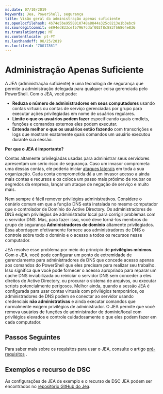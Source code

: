 ```yaml
---
ms.date: 07/10/2019
keywords: Jea, PowerShell, segurança
title: Visão geral da administração apenas suficiente
ms.openlocfilehash: 4b74e5be9558810748a8844a325c8213e1b3ebc9
ms.sourcegitcommit: e894ed833cef57967cdaf002f8c883f66864e836
ms.translationtype: MT
ms.contentlocale: pt-PT
ms.lasthandoff: 08/25/2019
ms.locfileid: "70017861"
---
```

# <a name="just-enough-administration"></a>Administração Apenas Suficiente

A JEA (administração suficiente) é uma tecnologia de segurança que permite a administração delegada para qualquer coisa gerenciada pelo PowerShell. Com o JEA, você pode:

- **Reduza o número de administradores em seus computadores** usando contas virtuais ou contas de serviço gerenciadas por grupo para executar ações privilegiadas em nome de usuários regulares.
- **Limite o que os usuários podem fazer** especificando quais cmdlets, funções e comandos externos eles podem executar.
- **Entenda melhor o que os usuários estão fazendo** com transcrições e logs que mostram exatamente quais comandos um usuário executou durante sua sessão.

**Por que o JEA é importante?**

Contas altamente privilegiadas usadas para administrar seus servidores apresentam um sério risco de segurança. Caso um invasor comprometa uma dessas contas, ele poderia iniciar [ataques laterais](https://aka.ms/pth) em toda a sua organização. Cada conta comprometida dá a um invasor acesso a ainda mais contas e recursos e os coloca um passo mais próximo de roubar os segredos da empresa, lançar um ataque de negação de serviço e muito mais.

Nem sempre é fácil remover privilégios administrativos. Considere o cenário comum em que a função DNS está instalada no mesmo computador que o controlador de Domínio do Active Directory. Os administradores de DNS exigem privilégios de administrador local para corrigir problemas com o servidor DNS. Mas, para fazer isso, você deve torná-los membros do grupo de segurança **Administradores de domínio** altamente privilegiados. Essa abordagem efetivamente fornece aos administradores de DNS o controle sobre todo o domínio e o acesso a todos os recursos nesse computador.

JEA resolve esse problema por meio do princípio de **privilégios mínimos**. Com o JEA, você pode configurar um ponto de extremidade de gerenciamento para administradores de DNS que concede acesso apenas aos comandos do PowerShell que eles precisam para realizar seu trabalho. Isso significa que você pode fornecer o acesso apropriado para reparar um cache DNS inviabilizada ou reiniciar o servidor DNS sem conceder a eles direitos de Active Directory, ou procurar o sistema de arquivos, ou executar scripts potencialmente perigosos. Melhor ainda, quando a sessão JEA é configurada para usar contas virtuais com privilégios temporários, os administradores de DNS podem se conectar ao servidor usando credenciais **não administrativas** e ainda executar comandos que normalmente exigem privilégios de administrador. O JEA permite que você remova usuários de funções de administrador de domínio/local com privilégios elevados e controle cuidadosamente o que eles podem fazer em cada computador.

## <a name="next-steps"></a>Passos Seguintes

Para saber mais sobre os requisitos para usar o JEA, consulte o artigo [pré-requisitos](prerequisites.md) .

## <a name="samples-and-dsc-resource"></a>Exemplos e recurso de DSC

As configurações de JEA de exemplo e o recurso de DSC JEA podem ser encontrados no [repositório GitHub do Jea](https://github.com/PowerShell/JEA).
